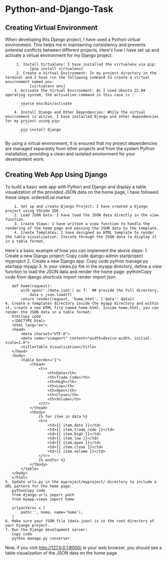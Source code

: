 # Python-and-Django-Task

## Creating Virtual Environment
When developing this Django project, I have used a Python virtual environment. This helps me in maintaining consistency and prevents potential conflicts between different projects. Here's how I have set up and activate a virtual environment for my Django project:
```
     1. Install Virtualenv: I have installed the virtualenv via pip:
           [pip install virtualenv]
     2. Create a Virtual Environment: In my project directory in the terminal and I have run the following command to create a virtual environment named env:
           [virtualenv env]
    3. Activate the Virtual Environment: As I used Ubuntu 22.04 operating system, the activation command in this case is :
      ```
       source env/bin/activate
      ```
    4. Install Django and Other Dependencies: While the virtual environment is active, I have installed Django and other dependencies for my project using pip:
       ```
       pip install django
      ```
```
By using a virtual environment, It is ensured that my project dependencies are managed separately from other projects and from the system Python installation, providing a clean and isolated environment for your development work.

## Creating Web App Using Django
To build a basic web app with Python and Django and display a table visualization of the provided JSON data on the home page, I have followed these steps:
orderedList.marker
```
    1. Set up and create Django Project: I have created a Django project using VSCode IDE.
    2. Load JSON Data: I have load the JSON data directly in the view function.
    3. Create Views: I have written a view function to handle the rendering of the home page and passing the JSON data to the template.
    4. Create Templates: I have designed an HTML template to render the table visualization. Iterate through the JSON data to display it in a table format.
```
Here's a basic example of how you can implement the above steps:
    1. Create a new Django project:
       Copy code
       django-admin startproject myproject
    2. Create a new Django app:
       Copy code
       python manage.py startapp myapp
    3. In your views.py file in the myapp directory, define a view function to load the JSON data and render the home page:
       pythonCopy code
       from django.shortcuts import render
       import json
       
       def home(request):
           with open('./data.json') as f:  ## provide the full directory.
               data = json.load(f)
           return render(request, 'home.html', {'data': data})
    4. Create a templates directory inside the myapp directory and within it, create a new HTML file named home.html. Inside home.html, you can render the JSON data in a table format:
       htmlCopy code
       <!DOCTYPE html>
       <html lang="en">
       <head>
           <meta charset="UTF-8">
           <meta name="viewport" content="width=device-width, initial-scale=1.0">
           <title>Table Visualization</title>
       </head>
       <body>
           <table border="1">
               <thead>
                   <tr>
                       <th>Date</th>
                       <th>Trade Code</th>
                       <th>High</th>
                       <th>Low</th>
                       <th>Open</th>
                       <th>Close</th>
                       <th>Volume</th>
                   </tr>
               </thead>
               <tbody>
                   {% for item in data %}
                   <tr>
                       <td>{{ item.date }}</td>
                       <td>{{ item.trade_code }}</td>
                       <td>{{ item.high }}</td>
                       <td>{{ item.low }}</td>
                       <td>{{ item.open }}</td>
                       <td>{{ item.close }}</td>
                       <td>{{ item.volume }}</td>
                   </tr>
                   {% endfor %}
               </tbody>
           </table>
       </body>
       </html>
    5. Update urls.py in the myproject/myproject/ directory to include a URL pattern for the home page:
       pythonCopy code
       from django.urls import path
       from myapp.views import home
       
       urlpatterns = [
           path('', home, name='home'),
       ]
    6. Make sure your JSON file (data.json) is in the root directory of your Django project.
    7. Run the Django development server:
       Copy code
       python manage.py runserver
Now, if you visit http://127.0.0.1:8000/ in your web browser, you should see a table visualization of the JSON data on the home page.
